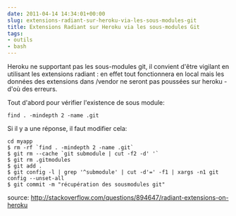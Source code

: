 ```yaml
---
date: 2011-04-14 14:34:01+00:00
slug: extensions-radiant-sur-heroku-via-les-sous-modules-git
title: Extensions Radiant sur Heroku via les sous-modules Git
tags:
- outils
- bash
---
```


Heroku ne supportant pas les sous-modules git, il convient d'être vigilant en utilisant les extensions radiant : en effet tout fonctionnera en local mais les données des extensions dans /vendor ne seront pas poussées sur heroku - d'où des erreurs.

Tout d'abord pour vérifier l'existence de sous module:

	find . -mindepth 2 -name .git

Si il y a une réponse, il faut modifier cela:

	cd myapp
	$ rm -rf `find . -mindepth 2 -name .git`
	$ git rm --cache `git submodule | cut -f2 -d' '`
	$ git rm .gitmodules
	$ git add .
	$ git config -l | grep '^submodule' | cut -d'=' -f1 | xargs -n1 git config --unset-all
	$ git commit -m "récupération des sousmodules git"

source: http://stackoverflow.com/questions/894647/radiant-extensions-on-heroku
<!--more-->  